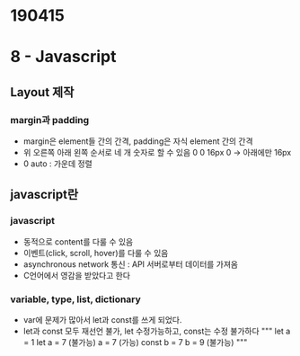 # 190415
# 8 - Javascript

## Layout 제작
### margin과 padding
- margin은 element들 간의 간격, padding은 자식 element 간의 간격
- 위 오른쪽 아래 왼쪽 순서로 네 개 숫자로 할 수 있음 0 0 16px 0 -> 아래에만 16px
- 0 auto : 가운데 정렬

## javascript란
### javascript
- 동적으로 content를 다룰 수 있음
- 이벤트(click, scroll, hover)를 다룰 수 있음
- asynchronous network 통신 : API 서버로부터 데이터를 가져옴
- C언어에서 영감을 받았다고 한다
### variable, type, list, dictionary
- var에 문제가 많아서 let과 const를 쓰게 되었다.
- let과 const 모두 재선언 불가, let 수정가능하고, const는 수정 불가하다
"""
let a = 1
let a = 7 (불가능)
a = 7 (가능)
const b = 7
b = 9 (불가능)
"""
